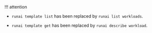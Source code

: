 !!! attention
   * `runai template list` has been replaced by `runai list workloads`.

   * `runai template get` has been replaced by `runai describe workload`.

